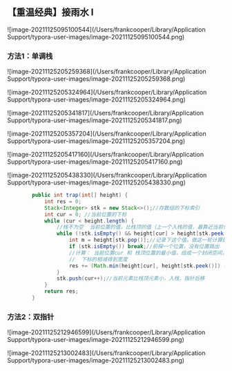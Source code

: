 ## 【重温经典】接雨水 I

![image-20211125095100544](/Users/frankcooper/Library/Application Support/typora-user-images/image-20211125095100544.png)



### 方法1：单调栈

![image-20211125205259368](/Users/frankcooper/Library/Application Support/typora-user-images/image-20211125205259368.png)

![image-20211125205324964](/Users/frankcooper/Library/Application Support/typora-user-images/image-20211125205324964.png)



![image-20211125205341817](/Users/frankcooper/Library/Application Support/typora-user-images/image-20211125205341817.png)

![image-20211125205357204](/Users/frankcooper/Library/Application Support/typora-user-images/image-20211125205357204.png)

![image-20211125205417160](/Users/frankcooper/Library/Application Support/typora-user-images/image-20211125205417160.png)

![image-20211125205438330](/Users/frankcooper/Library/Application Support/typora-user-images/image-20211125205438330.png)



```java
        public int trap(int[] height) {
            int res = 0;
            Stack<Integer> stk = new Stack<>();//存数组的下标索引
            int cur = 0; //当前位置的下标
            while (cur < height.length) {
                //栈不为空  当前位置的值，比栈顶的值（上一个入栈的值，最靠近当前位置的下标索引）要大,入栈
                while (!stk.isEmpty() && height[cur] > height[stk.peek()]) {
                    int m = height[stk.pop()];//记录下这个值，做这一轮计算的底
                    if (stk.isEmpty()) break;//前探一个位置，没有位置跳出
                    //计算： 当前位置cur 和 栈顶位置的最小值，组成一个封闭空间，和m这个底相减（木桶原理）, 组成高度
                    //  下标的相减得到宽度
                    res += (Math.min(height[cur], height[stk.peek()]) - m) * (cur - stk.peek() - 1);
                }
                stk.push(cur++);//当前元素比栈顶元素小，入栈，指针后移
            }
            return res;
        }
```





### 方法2：双指针

![image-20211125212946599](/Users/frankcooper/Library/Application Support/typora-user-images/image-20211125212946599.png)

![image-20211125213002483](/Users/frankcooper/Library/Application Support/typora-user-images/image-20211125213002483.png)



